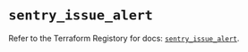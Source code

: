 # `sentry_issue_alert`

Refer to the Terraform Registory for docs: [`sentry_issue_alert`](https://registry.terraform.io/providers/jianyuan/sentry/0.12.3/docs/resources/issue_alert).
